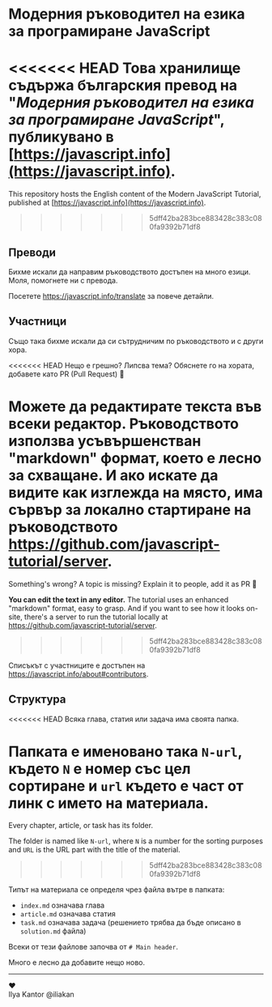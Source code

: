 # Модерния ръководител на езика за програмиране JavaScript

<<<<<<< HEAD
Това хранилище съдържа българския превод на "*Модерния ръководител на езика за програмиране JavaScript*", публикувано в [https://javascript.info](https://javascript.info).
=======
This repository hosts the English content of the Modern JavaScript Tutorial, published at [https://javascript.info](https://javascript.info).
>>>>>>> 5dff42ba283bce883428c383c080fa9392b71df8

## Преводи

Бихме искали да направим ръководството достъпен на много езици. Моля, помогнете ни с превода.

Посетете <https://javascript.info/translate> за повече детайли.

## Участници

Също така бихме искали да си сътрудничим по ръководството и с други хора.

<<<<<<< HEAD
Нещо е грешно? Липсва тема? Обяснете го на хората, добавете като PR (Pull Request) 👏

**Можете да редактирате текста във всеки редактор.** Ръководството използва усъвършенстван "markdown" формат, което е лесно за схващане. И ако искате да видите как изглежда на място, има сървър за локално стартиране на ръководството <https://github.com/javascript-tutorial/server>.
=======
Something's wrong? A topic is missing? Explain it to people, add it as PR 👏

**You can edit the text in any editor.** The tutorial uses an enhanced "markdown" format, easy to grasp. And if you want to see how it looks on-site, there's a server to run the tutorial locally at <https://github.com/javascript-tutorial/server>.
>>>>>>> 5dff42ba283bce883428c383c080fa9392b71df8

Списъкът с участниците е достъпен на <https://javascript.info/about#contributors>.

## Структура

<<<<<<< HEAD
Всяка глава, статия или задача има своята папка.

Папката е именовано така `N-url`, където `N` е номер със цел сортиране и `url` където е част от линк с името на материала.
=======
Every chapter, article, or task has its folder.

The folder is named like `N-url`, where `N` is a number for the sorting purposes and `URL` is the URL part with the title of the material.
>>>>>>> 5dff42ba283bce883428c383c080fa9392b71df8

Типът на материала се определя чрез файла вътре в папката:

- `index.md` означава глава
- `article.md` означава статия
- `task.md` означава задача (решението трябва да бъде описано в `solution.md` файла)

Всеки от тези файлове започва от `# Main header`.

Много е лесно да добавите нещо ново.

---  
♥  
Ilya Kantor @iliakan
